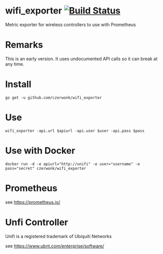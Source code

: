 # wifi_exporter [![Build Status](https://travis-ci.org/czerwonk/wifi_exporter.svg)][travis]
Metric exporter for wireless controllers to use with Prometheus

# Remarks
This is an early version. It uses undocumented API calls so it can break at any  time.

# Install
```
go get -u github.com/czerwonk/wifi_exporter
```

# Use
```
wifi_exporter -api.url $apiurl -api.user $user -api.pass $pass
```

# Use with Docker
```
docker run -d -e apiurl="http://unifi" -e user="username" -e pass="secret" czerwonk/wifi_exporter
```

# Prometheus
see https://prometheus.io/

# Unfi Controller
Unifi is a registered trademark of Ubiquiti Networks

see https://www.ubnt.com/enterprise/software/

[travis]: https://travis-ci.org/czerwonk/wifi_exporter
